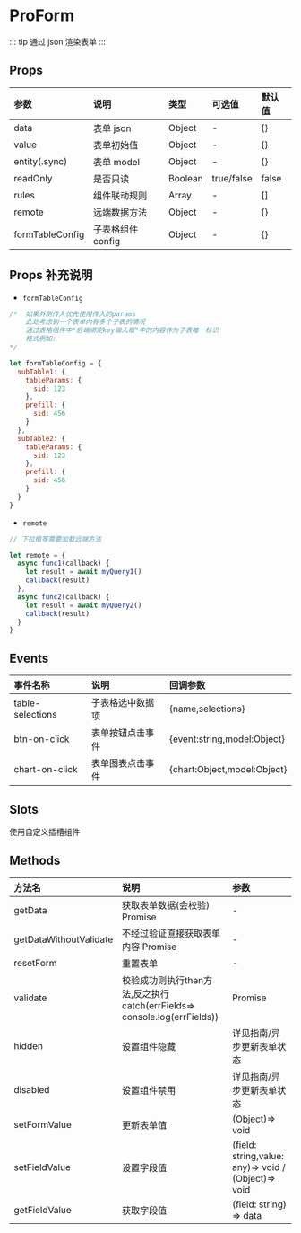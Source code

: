 # ProForm

::: tip
通过 json 渲染表单
:::

## Props

| 参数            | 说明              | 类型    | 可选值     | 默认值 |
| :-------------- | :---------------- | :------ | :--------- | :----- |
| data            | 表单 json         | Object  | -          | {}     |
| value           | 表单初始值        | Object  | -          | {}     |
| entity(.sync)   | 表单 model        | Object  | -          | {}     |
| readOnly        | 是否只读          | Boolean | true/false | false  |
| rules           | 组件联动规则      | Array   | -          | []     |
| remote          | 远端数据方法      | Object  | -          | {}     |
| formTableConfig | 子表格组件 config | Object  | -          | {}     |

## Props 补充说明

- `formTableConfig`

```javascript
/*  如果外侧传入优先使用传入的params
    此处考虑到一个表单内有多个子表的情况
    通过表格组件中"后端绑定key输入框"中的内容作为子表唯一标识
    格式例如:     
*/

let formTableConfig = {
  subTable1: {
    tableParams: {
      sid: 123
    },
    prefill: {
      sid: 456
    }
  },
  subTable2: {
    tableParams: {
      sid: 123
    },
    prefill: {
      sid: 456
    }
  }
}
```

- `remote`

```javascript
// 下拉框等需要加载远端方法

let remote = {
  async func1(callback) {
    let result = await myQuery1()
    callback(result)
  },
  async func2(callback) {
    let result = await myQuery2()
    callback(result)
  }
}
```

## Events

| 事件名称         | 说明             | 回调参数                    |
| :--------------- | :--------------- | :-------------------------- |
| table-selections | 子表格选中数据项 | {name,selections}           |
| btn-on-click     | 表单按钮点击事件 | {event:string,model:Object} |
| chart-on-click   | 表单图表点击事件 | {chart:Object,model:Object} |

## Slots

使用自定义插槽组件

## Methods

| 方法名                 | 说明                               | 参数                                             |
| :--------------------- | :--------------------------------- | :----------------------------------------------- |
| getData                | 获取表单数据(会校验) Promise       | -                                                |
| getDataWithoutValidate | 不经过验证直接获取表单内容 Promise | -                                                |
| resetForm              | 重置表单                           | -                                                |
| validate               | 校验成功则执行then方法,反之执行catch(errFields=> console.log(errFields))               | Promise                                                |
| hidden                 | 设置组件隐藏                       |  详见指南/异步更新表单状态                                                |
| disabled               | 设置组件禁用                       |  详见指南/异步更新表单状态                                                |
| setFormValue           | 更新表单值                         | (Object)=> void                                   |
| setFieldValue          | 设置字段值                         | (field: string,value: any)=> void / (Object)=> void |
| getFieldValue          | 获取字段值                         | (field: string) =>  data                           |
